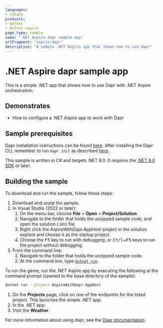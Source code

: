 ```yaml
---
languages:
- csharp
products:
- dotnet
- dotnet-aspire
page_type: sample
name: ".NET Aspire dapr sample app"
urlFragment: "aspire-dapr"
description: "A sample .NET Aspire app that shows how to use dapr"
---
```


# .NET Aspire dapr sample app

This is a simple .NET app that shows how to use Dapr with .NET Aspire orchestration.

## Demonstrates

- How to configure a .NET Aspire app to work with Dapr

## Sample prerequisites

Dapr installation instructions can be found [here](https://docs.dapr.io/getting-started/install-dapr-cli/). After installing the Dapr CLI, remember to run `dapr init` as described [here](https://docs.dapr.io/getting-started/install-dapr-selfhost/).

This sample is written in C# and targets .NET 8.0. It requires the [.NET 8.0 SDK](https://dotnet.microsoft.com/download/dotnet/8.0) or later.

## Building the sample

To download and run the sample, follow these steps:

1. Download and unzip the sample.
2. In Visual Studio (2022 or later):
    1. On the menu bar, choose **File** > **Open** > **Project/Solution**.
    2. Navigate to the folder that holds the unzipped sample code, and open the solution (.sln) file.
    3. Right click the _AspireWithDapr.AppHost_ project in the solution explore and choose it as the startup project.
    4. Choose the <kbd>F5</kbd> key to run with debugging, or <kbd>Ctrl</kbd>+<kbd>F5</kbd> keys to run the project without debugging.
3. From the command line:
   1. Navigate to the folder that holds the unzipped sample code.
   2. At the command line, type [`dotnet run`](https://docs.microsoft.com/dotnet/core/tools/dotnet-run).

To run the game, run the .NET Aspire app by executing the following at the command prompt (opened to the base directory of the sample):

``` bash
dotnet run --project AspireWithDapr.AppHost
```

1. On the **Projects** page, click on one of the endpoints for the listed project. This launches the simple .NET app.
2. In the .NET app:
  1. Visit the **Weather**.

For more information about using dapr, see the [Dapr documentation](https://docs.dapr.io/developing-applications/sdks/dotnet/).
